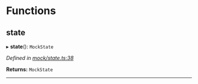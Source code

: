 

# Functions

<a id="state"></a>

##  state

▸ **state**(): `MockState`

*Defined in [mock/state.ts:38](https://github.com/polkadot-js/api/blob/471bfce/packages/rpc-provider/src/mock/state.ts#L38)*

**Returns:** `MockState`

___

